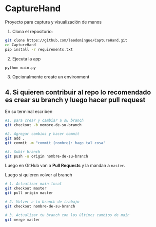 # CaptureHand

Proyecto para captura y visualización de manos

1. Clona el repositorio:
```bash
git clone https://github.com/leodomingue/CaptureHand.git
cd CaptureHand
pip install -r requirements.txt
```

2. Ejecuta la app
```bash
python main.py
```

3. Opcionalmente create un environment


## 4. Si quieren contribuir al repo lo recomendado es crear su branch y luego hacer pull request

En su terminal escriben:
```bash
#1. para crear y cambiar a su branch
git checkout -b nombre-de-su-branch 

#2. Agregar cambios y hacer commit
git add .
git commit -m "commit (nombre): hago tal cosa"

#3. Subir branch 
git push -u origin nombre-de-su-branch
```

Luego en GitHub van a **Pull Requests** y la mandan a `master`.

Luego si quieren volver al branch
```bash
# 1. Actualizar main local
git checkout master
git pull origin master

# 2. Volver a tu branch de trabajo
git checkout nombre-de-su-branch

# 3. Actualizar tu branch con los últimos cambios de main
git merge master
```
